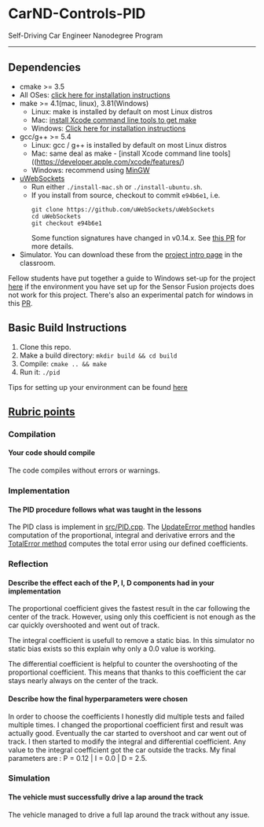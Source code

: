 # CarND-Controls-PID
Self-Driving Car Engineer Nanodegree Program

---

## Dependencies

* cmake >= 3.5
 * All OSes: [click here for installation instructions](https://cmake.org/install/)
* make >= 4.1(mac, linux), 3.81(Windows)
  * Linux: make is installed by default on most Linux distros
  * Mac: [install Xcode command line tools to get make](https://developer.apple.com/xcode/features/)
  * Windows: [Click here for installation instructions](http://gnuwin32.sourceforge.net/packages/make.htm)
* gcc/g++ >= 5.4
  * Linux: gcc / g++ is installed by default on most Linux distros
  * Mac: same deal as make - [install Xcode command line tools]((https://developer.apple.com/xcode/features/)
  * Windows: recommend using [MinGW](http://www.mingw.org/)
* [uWebSockets](https://github.com/uWebSockets/uWebSockets)
  * Run either `./install-mac.sh` or `./install-ubuntu.sh`.
  * If you install from source, checkout to commit `e94b6e1`, i.e.
    ```
    git clone https://github.com/uWebSockets/uWebSockets 
    cd uWebSockets
    git checkout e94b6e1
    ```
    Some function signatures have changed in v0.14.x. See [this PR](https://github.com/udacity/CarND-MPC-Project/pull/3) for more details.
* Simulator. You can download these from the [project intro page](https://github.com/udacity/self-driving-car-sim/releases) in the classroom.

Fellow students have put together a guide to Windows set-up for the project [here](https://s3-us-west-1.amazonaws.com/udacity-selfdrivingcar/files/Kidnapped_Vehicle_Windows_Setup.pdf) if the environment you have set up for the Sensor Fusion projects does not work for this project. There's also an experimental patch for windows in this [PR](https://github.com/udacity/CarND-PID-Control-Project/pull/3).

## Basic Build Instructions

1. Clone this repo.
2. Make a build directory: `mkdir build && cd build`
3. Compile: `cmake .. && make`
4. Run it: `./pid`

Tips for setting up your environment can be found [here](https://classroom.udacity.com/nanodegrees/nd013/parts/40f38239-66b6-46ec-ae68-03afd8a601c8/modules/0949fca6-b379-42af-a919-ee50aa304e6a/lessons/f758c44c-5e40-4e01-93b5-1a82aa4e044f/concepts/23d376c7-0195-4276-bdf0-e02f1f3c665d)

## [Rubric points](https://review.udacity.com/#!/rubrics/1972/view)

### Compilation

#### Your code should compile

The code compiles without errors or warnings.

### Implementation

#### The PID procedure follows what was taught in the lessons

The PID class is implement in [src/PID.cpp](src/PID.cpp). The [UpdateError method](src/PID.cpp#L33) handles computation of the proportional, integral and derivative errors and the [TotalError method](./src/PID.cpp#L55) computes the total error using our defined coefficients.

### Reflection

#### Describe the effect each of the P, I, D components had in your implementation

The proportional coefficient gives the fastest result in the car following the center of the track. However, using only this coefficient is not enough as the car quickly overshooted and went out of track.

The integral coefficient is usefull to remove a static bias. In this simulator no static bias exists so this explain why only a 0.0 value is working.

The differential coefficient is helpful to counter the overshooting of the proportional coefficient. This means that thanks to this coefficient the car stays nearly always on the center of the track.

#### Describe how the final hyperparameters were chosen

In order to choose the coefficients I honestly did multiple tests and failed multiple times. I changed the proportional coefficient first and result was actually good. Eventually the car started to overshoot and car went out of track. I then started to modify the integral and differential coefficient. Any value to the integral coefficient got the car outside the tracks.
My final parameters are : P = 0.12 | I = 0.0 | D = 2.5.

### Simulation

#### The vehicle must successfully drive a lap around the track

The vehicle managed to drive a full lap around the track without any issue.
